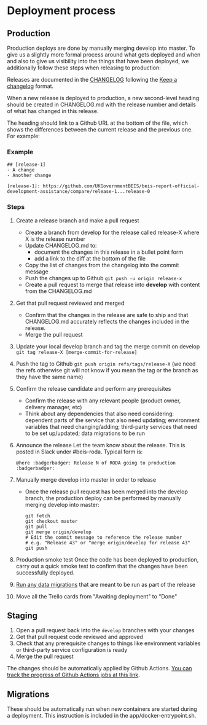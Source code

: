 # Deployment process

## Production

Production deploys are done by manually merging develop into master. To give us a slightly more formal process around what gets deployed and when and also to give us visibility into the things that have been deployed, we additionally follow these steps when releasing to production:

Releases are documented in the [CHANGELOG](../CHANGELOG.md) following the [Keep a changelog](https://keepachangelog.com/en/1.0.0/) format.

When a new release is deployed to production, a new second-level heading should be created in CHANGELOG.md with the release number and details of what has changed in this release.

The heading should link to a Github URL at the bottom of the file, which shows the differences between the current release and the previous one. For example:

### Example

```
## [release-1]
- A change
- Another change

[release-1]: https://github.com/UKGovernmentBEIS/beis-report-official-development-assistance/compare/release-1...release-0
```

### Steps

1. Create a release branch and make a pull request
   - Create a branch from develop for the release called release-X where X is the release number
   - Update CHANGELOG.md to:
     - document the changes in this release in a bullet point form
     - add a link to the diff at the bottom of the file
   - Copy the list of changes from the changelog into the commit message
   - Push the changes up to Github `git push -u origin release-x`
   - Create a pull request to merge that release into **develop** with content from the CHANGELOG.md
1. Get that pull request reviewed and merged
   - Confirm that the changes in the release are safe to ship and that CHANGELOG.md accurately reflects the changes included in the release.
   - Merge the pull request
1. Update your local develop branch and tag the merge commit on develop `git tag release-X [merge-commit-for-release]`
1. Push the tag to Github `git push origin refs/tags/release-X` (we need the
   refs otherwise git will not know if you mean the tag or the branch as they
   have the same name)
1. Confirm the release candidate and perform any prerequisites
   - Confirm the release with any relevant people (product owner, delivery manager, etc)
   - Think about any dependencies that also need considering: dependent parts of the service that also need updating; environment variables that need changing/adding; third-party services that need to be set up/updated; data migrations to be run
1. Announce the release
   Let the team know about the release. This is posted in Slack under #beis-roda. Typical form is:

   ```
   @here :badgerbadger: Release N of RODA going to production :badgerbadger:
   ```

1. Manually merge develop into master in order to release
   - Once the release pull request has been merged into the develop branch, the production deploy can be performed by manually merging develop into master:
     ```
     git fetch
     git checkout master
     git pull
     git merge origin/develop
     # Edit the commit message to reference the release number
     # e.g. "Release 43" or "merge origin/develop for release 43"
     git push
     ```
1. Production smoke test
   Once the code has been deployed to production, carry out a quick smoke test to confirm that the changes have been successfully deployed.
1. [Run any data migrations](https://github.com/UKGovernmentBEIS/beis-report-official-development-assistance#data--one-off-tasks) that are meant to be run as part of the release
1. Move all the Trello cards from "Awaiting deployment" to "Done"

## Staging

1. Open a pull request back into the `develop` branches with your changes
1. Get that pull request code reviewed and approved
1. Check that any prerequisite changes to things like environment variables or third-party service configuration is ready
1. Merge the pull request

The changes should be automatically applied by Github Actions. [You can track the progress of Github Actions jobs at this link](https://github.com/UKGovernmentBEIS/beis-report-official-development-assistance/actions?query=workflow%3ADeploy).

## Migrations

These should be automatically run when new containers are started during a deployment. This instruction is included in the app/docker-entrypoint.sh.
